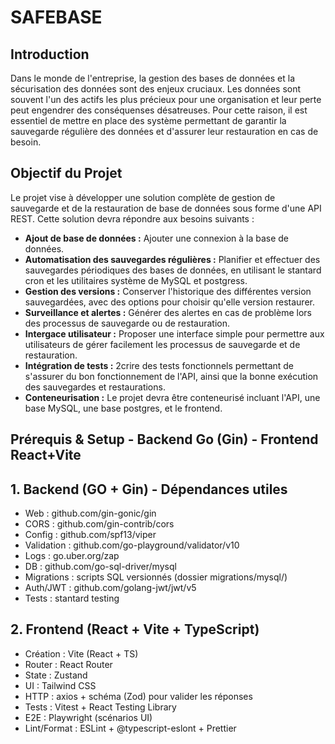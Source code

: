 # SAFEBASE

## Introduction

Dans le monde de l'entreprise, la gestion des bases de données et la sécurisation des données sont des enjeux cruciaux. Les données sont souvent l'un des actifs les plus précieux pour une organisation et leur perte peut engendrer des conséquenses désatreuses.
Pour cette raison, il est essentiel de mettre en place des système permettant de garantir la sauvegarde régulière des données et d'assurer leur restauration en cas de besoin.

## Objectif du Projet

Le projet vise à développer une solution complète de gestion de sauvegarde et de la restauration de base de données sous forme d'une API REST. Cette solution devra répondre aux besoins suivants :
* **Ajout de base de données :** Ajouter une connexion à la base de données.
* **Automatisation des sauvegardes régulières :** Planifier et effectuer des sauvegardes périodiques des bases de données, en utilisant le stantard cron et les utilitaires système de MySQL et postgress.
* **Gestion des versions :** Conserver l'historique des différentes version sauvegardées, avec des options pour choisir qu'elle version restaurer.
* **Surveillance et alertes :** Générer des alertes en cas de problème lors des processus de sauvegarde ou de restauration.
* **Intergace utilisateur :** Proposer une interface simple pour permettre aux utilisateurs de gérer facilement les processus de sauvegarde et de restauration.
* **Intégration de tests :** 2crire des tests fonctionnels permettant de s'assurer du bon fonctionnement de l'API, ainsi que la bonne exécution des sauvegardes et restaurations.
* **Conteneurisation :** Le projet devra être conteneurisé incluant l'API, une base MySQL, une base postgres, et le frontend.

## Prérequis & Setup - Backend Go (Gin) - Frontend React+Vite

## 1. Backend (GO + Gin) - Dépendances utiles

* Web : github.com/gin-gonic/gin
* CORS : github.com/gin-contrib/cors
* Config : github.com/spf13/viper
* Validation : github.com/go-playground/validator/v10
* Logs : go.uber.org/zap
* DB : github.com/go-sql-driver/mysql
* Migrations : scripts SQL versionnés (dossier migrations/mysql/)
* Auth/JWT : github.com/golang-jwt/jwt/v5
* Tests : stantard testing

## 2. Frontend (React + Vite + TypeScript)

* Création : Vite (React + TS)
* Router : React Router
* State : Zustand
* UI : Tailwind CSS
* HTTP : axios + schéma (Zod) pour valider les réponses
* Tests : Vitest + React Testing Library
* E2E : Playwright (scénarios UI)
* Lint/Format : ESLint + @typescript-eslont + Prettier

